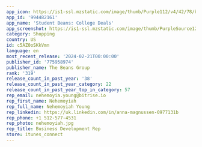 ```yaml
---
app_icon: https://is1-ssl.mzstatic.com/image/thumb/Purple112/v4/42/78/b5/4278b511-9c6d-7673-6307-f09dda577d22/AppIcon-0-0-1x_U007ephone-0-0-85-220.png/1024x1024bb.png
app_id: '994482161'
app_name: 'Student Beans: College Deals'
app_screenshot: https://is1-ssl.mzstatic.com/image/thumb/PurpleSource126/v4/f5/d0/82/f5d082e1-8594-b58a-a92c-a9a2e2ec7997/e0f346d9-43cc-4141-891f-3c00b2492faf_SB_UK_iOS_1284x2778_1-4_20240102_01.jpg/1284x2778bb.png
category: Shopping
country: US
id: c5AZ0oSKkVmn
language: en
most_recent_release: '2024-02-21T00:00:00'
publisher_id: '775958974'
publisher_name: The Beans Group
rank: '319'
release_count_in_past_year: '38'
release_count_in_past_year_category: 22
release_count_in_past_year_top_in_category: 57
rep_email: nehemoyia.young@bitrise.io
rep_first_name: Nehemoyiah
rep_full_name: Nehemoyiah Young
rep_linkedin: https://uk.linkedin.com/in/anna-magnussen-0977131b
rep_phone: +1 512-577-4531
rep_photo: nehemoyiah.jpg
rep_title: Business Development Rep
store: itunes_connect
---
```

